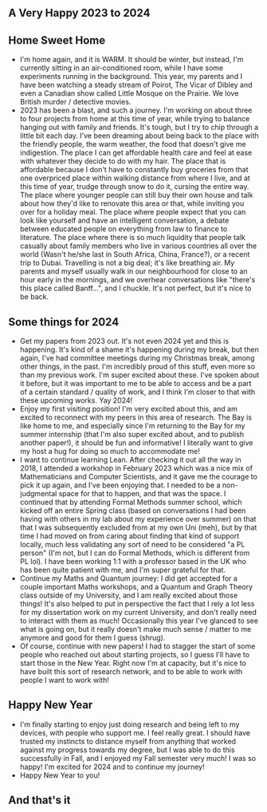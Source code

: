 ## A Very Happy 2023 to 2024

## Home Sweet Home
- I'm home again, and it is WARM. It should be winter, but instead, I'm currently sitting in an air-conditioned room, while I have some experiments running
in the background. This year, my parents and I have been watching a steady stream of Poirot, The Vicar of Dibley
and even a Canadian show called Little Mosque on the Prairie. We love British murder / detective movies.
- 2023 has been a blast, and such a journey. I'm working on about three to four projects from home at this
time of year, while trying to balance hanging out with family and friends. It's tough, but I try to chip through a little
bit each day. I've been dreaming about being back to the place with the friendly people, the warm weather, the
food that doesn't give me indigestion. The place I can get affordable health care and feel at ease with whatever
they decide to do with my hair. The place that is affordable because I don't have to constantly buy groceries from
that one overpriced place within walking distance from where I live, and at this time of year, trudge through snow
to do it, cursing the entire way. The place where younger people can still buy their own house and
talk about how they'd like to renovate this area or that, while inviting you over for a holiday meal.
The place where people expect that you can look like yourself and have an intelligent conversation, a debate between educated
people on everything from law to finance to literature. The place where there is so much liquidity that people talk casually
about family members who live in various countries all over the world (Wasn't he/she last in South Africa,
China, France?), or a recent trip to Dubai. Travelling is not a big deal; it's like breathing air.
My parents and myself usually walk in our neighbourhood for close to an hour early in the mornings, and we overhear conversations like "there's
this place called Banff...", and I chuckle.
It's not perfect, but it's nice to be back.

## Some things for 2024
- Get my papers from 2023 out. It's not even 2024 yet and this is happening. It's kind of a shame it's happening during
my break, but then again, I've had committee meetings during my Christmas break, among other things, in the past. I'm incredibly
proud of this stuff, even more so than my previous work. I'm super excited about these. I've spoken about it
before, but it was important to me to be able to access and be a part of a certain standard / quality of work,
and I think I'm closer to that with these upcoming works. Yay 2024!
- Enjoy my first visiting position! I'm very excited about this, and am excited to reconnect with my peers in this
area of research. The Bay is like home to me, and especially since I'm returning to the Bay for my summer internship (that
I'm also super excited about, and to publish another paper!), it should
be fun and informative! I literally want to give my host a hug for doing so much to accommodate me!
- I want to continue learning Lean. After checking it out all the way in 2018, I attended a workshop in February 2023 which was a nice
mix of Mathematicians and Computer Scientists, and it gave me the courage to pick it up again, and I've been enjoying that. I needed to be a non-judgmental space for that to happen, and that was the space. I continued that by attending Formal Methods summer school, which kicked off an entire Spring class (based on conversations I had been having with others in my lab about my experience over summer) on that that I was subsequently excluded from at my own Uni (meh), but by that time I had moved on from caring about finding that kind of support locally, much less validating any sort of need to be considered "a PL person" (I'm not, but I can do Formal Methods, which is different from PL lol).
I have been working 1:1 with a professor based in the UK who has been quite patient with me, and I'm super grateful for that.
- Continue my Maths and Quantum journey: I did get accepted for a couple important Maths workshops, and a Quantum and
Graph Theory class outside of my University, and I am really excited about those things! It's also helped to put in perspective the fact that
I rely a lot less for my dissertation work on my current University, and don't really need to interact with them as much!
Occasionally this year I've glanced to see what is going on, but it really doesn't make much sense / matter to me anymore and
good for them I guess (shrug).
- Of course, continue with new papers! I had to stagger the start of some people who reached out about starting projects,
so I guess I'll have to start those in the New Year. Right now I'm at capacity, but it's nice to have built this sort of
research network, and to be able to work with people I want to work with!

## Happy New Year
- I'm finally starting to enjoy just doing research and being left to my devices, with people
who support me. I feel really great. I should have trusted my instincts to distance myself
from anything that worked against my progress towards my degree, but I was able to do this
successfully in Fall, and I enjoyed my Fall semester very much! I was so happy! I'm excited for 2024 and to continue
my journey!
- Happy New Year to you!

## And that's it




